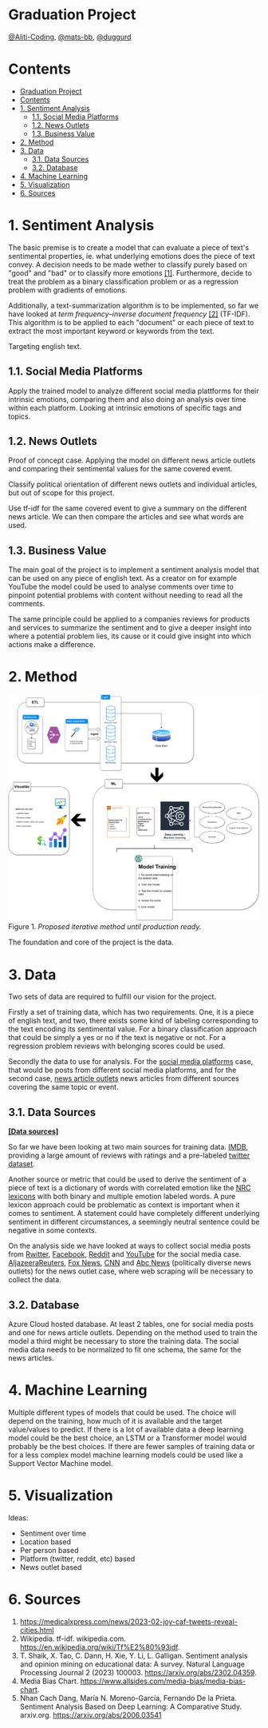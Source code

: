 # Graduation Project
[@Aliti-Coding](https://github.com/Aliti-Coding),
[@mats-bb](https://github.com/mats-bb),
[@duggurd](https://github.com/)

# Contents
- [Graduation Project](#graduation-project)
- [Contents](#contents)
- [1. Sentiment Analysis](#1-sentiment-analysis)
  - [1.1. Social Media Platforms](#11-social-media-platforms)
  - [1.2. News Outlets](#12-news-outlets)
  - [1.3. Business Value](#13-business-value)
- [2. Method](#2-method)
- [3. Data](#3-data)
  - [3.1. Data Sources](#31-data-sources)
  - [3.2. Database](#32-database)
- [4. Machine Learning](#4-machine-learning)
- [5. Visualization](#5-visualization)
- [6. Sources](#6-sources)


# 1. Sentiment Analysis
The basic premise is to create a model that can evaluate a piece of text's sentimental properties, ie. what underlying emotions does the piece of text convey. A decision needs to be made wether to classify purely based on "good" and "bad" or to classify more emotions [[1]](#5-sources). Furthermore, decide to treat the problem as a binary classification problem or as a regression problem with gradients of emotions.

Additionally, a text-summarization algorithm is to be implemented, so far we have looked at *term frequency–inverse document frequency* [[2]](#5-sources) (TF-IDF). This algorithm is to be applied to each "document" or each piece of text to extract the most important keyword or keywords from the text.

Targeting english text.

## 1.1. Social Media Platforms
Apply the trained model to analyze different social media plattforms for their intrinsic emotions, comparing them and also doing an analysis over time within each platform. Looking at intrinsic emotions of specific tags and topics. 

## 1.2. News Outlets
Proof of concept case. Applying the model on different news article outlets and comparing their sentimental values for the same covered event. 

Classify political orientation of different news outlets and individual articles, but out of scope for this project.

Use tf-idf for the same covered event to give a summary on the different news article. We can then compare the articles and see 
what words are used.

## 1.3. Business Value
The main goal of the project is to implement a sentiment analysis model that can be used on any piece of english text. As a creator on for example YouTube the model could be used to analyse comments over time to pinpoint potential problems with content without needing to read all the comments.

The same principle could be applied to a companies reviews for products and services to summarize the sentiment and to give a deeper insight into where a potential problem lies, its cause or it could give insight into which actions make a difference.

# 2. Method
 ![Fast iterative approach](IMG/Sentiment_flowchart.png)
Figure 1. *Proposed iterative method until production ready.*

The foundation and core of the project is the data.

# 3. Data
Two sets of data are required to fulfill our vision for the project.

Firstly a set of training data, which has two requirements. One, it is a piece of english text, and two, there exists some kind of labeling corresponding to the text encoding its sentimental value. For a binary classification approach that could be simply a yes or no if the text is negative or not. For a regression problem reviews with belonging scores could be used. 

Secondly the data to use for analysis. For the [social media platforms](#11-social-media-platforms) case, that would be posts from different social media platforms, and for the second case, [news article outlets](#12-news-outlets) news articles from different sources covering the same topic or event.

## 3.1. Data Sources
**[[Data sources]](https://github.com/duggurd/graduation_project/blob/main/data_sources.md)**

So far we have been looking at two main sources for training data. [IMDB](https://www.tensorflow.org/datasets/catalog/imdb_reviews), providing a large amount of reviews with  ratings and a pre-labeled [twitter dataset](https://www.kaggle.com/datasets/yasserh/twitter-tweets-sentiment-dataset).

Another source or metric that could be used to derive the sentiment of a piece of text is a dictionary of words with correlated emotion like the [NRC lexicons](https://nrc.canada.ca/en/research-development/products-services/technical-advisory-services/sentiment-emotion-lexicons) with both binary and multiple emotion labeled words. A pure lexicon approach could be problematic as context is important when it comes to sentiment. A statement could have completely different underlying sentiment in different circumstances, a seemingly neutral sentence could be negative in some contexts.

On the analysis side we have looked at ways to collect social media posts from [Rwitter](https://twitter.com/), [Facebook](https://www.facebook.com/), [Reddit](https://www.reddit.com/) and [YouTube](https://youtube.com) for the social media case. [Aljazeera](https://www.aljazeera.com/)[Reuters](https://www.reuters.com/), [Fox News](https://www.foxnews.com/), [CNN](https://edition.cnn.com/) and [Abc News](https://abcnews.go.com/) (politically diverse news outlets) for the news outlet case, where web scraping will be necessary to collect the data.

## 3.2. Database
Azure Cloud hosted database. At least 2 tables, one for social media posts and one for news article outlets. Depending on the method used to train the model a third might be necessary to store the training data. The social media data needs to be normalized to fit one schema, the same for the news articles.


# 4. Machine Learning
Multiple different types of models that could be used. The choice will depend on the training, how much of it is available and the target value/values to predict. If there is a lot of available data a deep learning model could be the best choice, an LSTM or a Transformer model would probably be the best choices. If there are fewer samples of training data or for a less complex model machine learning models could be used like a Support Vector Machine model.


# 5. Visualization
Ideas:
- Sentiment over time
- Location based 
- Per person based
- Platform (twitter, reddit, etc) based
- News outlet based

# 6. Sources
1. https://medicalxpress.com/news/2023-02-joy-caf-tweets-reveal-cities.html
2. Wikipedia. tf-idf. wikipedia.com. https://en.wikipedia.org/wiki/Tf%E2%80%93idf.
3. T. Shaik, X. Tao, C. Dann, H. Xie, Y. Li, L. Galligan. Sentiment analysis and opinion mining on educational data: A survey. 	Natural Language Processing Journal 2 (2023) 100003. https://arxiv.org/abs/2302.04359.
4. Media Bias Chart. https://www.allsides.com/media-bias/media-bias-chart.
5. Nhan Cach Dang, María N. Moreno-García, Fernando De la Prieta. Sentiment Analysis Based on Deep Learning: A Comparative Study. arxiv.org. https://arxiv.org/abs/2006.03541
